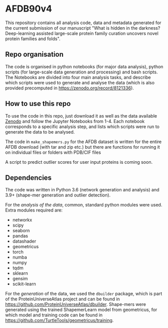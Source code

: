 # AFDB90v4

This repository contains all analysis code, data and metadata generated for the current submission of our manuscript "What is hidden in the darkness? Deep-learning assisted large-scale protein family curation uncovers novel protein families and folds".

## Repo organisation

The code is organised in python notebooks (for major data analysis), python scripts (for large-scale data generation and processing) and bash scripts. The Notebooks are divided into four main analysis tasks, and describe which scripts were used to generate and analyse the data (which is also provided precomputed in https://zenodo.org/record/8121336).

## How to use this repo

To use the code in this repo, just download it as well as the data available [Zenodo](https://zenodo.org/record/8121336) and follow the Jupyter Notebooks from 1-4. Each notebook corresponds to a specific analysis step, and lists which scripts were run to generate the data to be analysed.

The code in `make_shapemers.py` for the AFDB dataset is written for the entire AFDB download (with tar and zip etc.) but there are functions for running it on individual files or folders with PDB/CIF files

A script to predict outlier scores for user input proteins is coming soon.

## Dependencies

The code was written in Python 3.6 (network generation and analysis) and 3.9+ (shape-mer generation and outlier detection).

For the *analysis of the data*, common, standard python modules were used. Extra modules required are:
- networkx
- scipy
- seaborn
- pandas
- datashader
- geometricus
- torch
- numba
- numpy
- tqdm
- sklearn
- gensim 
- scikit-learn

For the *generation* of the data, we used the `dbuilder` package, which is part of the ProteinUniverseAtlas project and can be found in https://github.com/ProteinUniverseAtlas/dbuilder. Shape-mers were generated using the trained ShapemerLearn model from geometricus, for which model and training code can be found in https://github.com/TurtleTools/geometricus/training.

